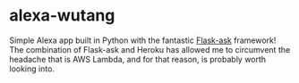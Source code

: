 # alexa-wutang

Simple Alexa app built in Python with the fantastic <a href="https://github.com/johnwheeler/flask-ask">Flask-ask</a> framework! The combination of Flask-ask and Heroku has allowed me to circumvent the headache that is AWS Lambda, and for that reason, is probably worth looking into. 
